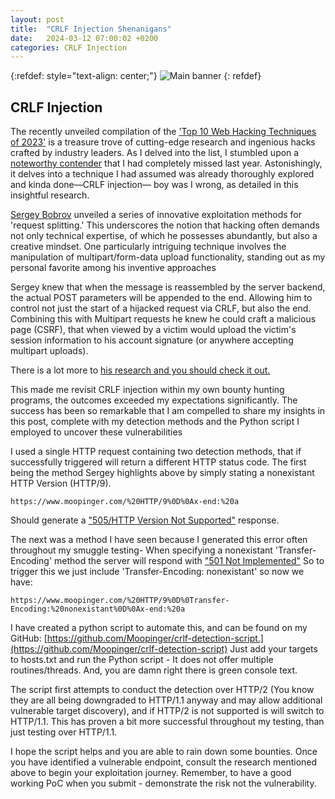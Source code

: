 ```yaml
---
layout: post
title:  "CRLF Injection Shenanigans"
date:   2024-03-12 07:00:02 +0200
categories: CRLF Injection
---
```


{:refdef: style="text-align: center;"}
![Main banner](/blog/assets/crlfbanner.png)
{: refdef}

## CRLF Injection

The recently unveiled compilation of the ['Top 10 Web Hacking Techniques of 2023'](https://portswigger.net/research/top-10-web-hacking-techniques-of-2023) is a treasure trove of cutting-edge research and ingenious hacks crafted by industry leaders. As I delved into the list, I stumbled upon a [noteworthy contender](https://offzone.moscow/upload/iblock/11a/sagouc86idiapdb8f29w41yaupqv6fwv.pdf) that I had completely missed last year. Astonishingly, it delves into a technique I had assumed was already thoroughly explored and kinda done—CRLF injection— boy was I wrong, as detailed in this insightful research.

[Sergey Bobrov](https://twitter.com/black2fan?lang=en) unveiled a series of innovative exploitation methods for 'request splitting.' This underscores the notion that hacking often demands not only technical expertise, of which he possesses abundantly, but also a creative mindset. One particularly intriguing technique involves the manipulation of multipart/form-data upload functionality, standing out as my personal favorite among his inventive approaches

Sergey knew that when the message is reassembled by the server backend, the actual POST parameters will be appended to the end. Allowing him to control not just the start of a hijacked request via CRLF, but also the end. Combining this with Multipart requests he knew he could craft a malicious page (CSRF), that when viewed by a victim would upload the victim's session information to his account signature (or anywhere accepting multipart uploads).

There is a lot more to [his research and you should check it out.](https://offzone.moscow/upload/iblock/11a/sagouc86idiapdb8f29w41yaupqv6fwv.pdf)

This made me revisit CRLF injection within my own bounty hunting programs, the outcomes exceeded my expectations significantly. The success has been so remarkable that I am compelled to share my insights in this post, complete with my detection methods and the Python script I employed to uncover these vulnerabilities

I used a single HTTP request containing two detection methods, that if successfully triggered will return a different HTTP status code. The first being the method Sergey highlights above by simply stating a nonexistant HTTP Version (HTTP/9).

`https://www.moopinger.com/%20HTTP/9%0D%0Ax-end:%20a`

Should generate a ["505/HTTP Version Not Supported"](https://developer.mozilla.org/en-US/docs/Web/HTTP/Status/505) response.

The next was a method I have seen because I generated this error often throughout my smuggle testing- When specifying a nonexistant 'Transfer-Encoding' method the server will respond with ["501 Not Implemented"](https://developer.mozilla.org/en-US/docs/Web/HTTP/Status/501) So to trigger this we just include 'Transfer-Encoding: nonexistant' so now we have:

`https://www.moopinger.com/%20HTTP/9%0D%0Transfer-Encoding:%20nonexistant%0D%0Ax-end:%20a`

I have created a python script to automate this, and can be found on my GitHub: [https://github.com/Moopinger/crlf-detection-script.](https://github.com/Moopinger/crlf-detection-script) Just add your targets to hosts.txt and run the Python script - It does not offer multiple routines/threads. And, you are damn right there is green console text.

The script first attempts to conduct the detection over HTTP/2 (You know they are all being downgraded to HTTP/1.1 anyway and may allow additional vulnerable target discovery), and if HTTP/2 is not supported is will switch to HTTP/1.1. This has proven a bit more successful throughout my testing, than just testing over HTTP/1.1.

I hope the script helps and you are able to rain down some bounties. Once you have identified a vulnerable endpoint, consult the research mentioned above to begin your exploitation journey. Remember, to have a good working PoC when you submit - demonstrate the risk not the vulnerability. 

